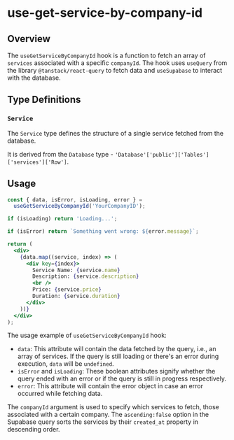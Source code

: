 # use-get-service-by-company-id

## Overview

The `useGetServiceByCompanyId` hook is a function to fetch an array of `services` associated with a specific `companyId`. The hook uses `useQuery` from the library `@tanstack/react-query` to fetch data and `useSupabase` to interact with the database.

## Type Definitions

### `Service`

The `Service` type defines the structure of a single service fetched from the database.

It is derived from the `Database` type - `'Database'['public']['Tables']['services']['Row']`.

## Usage

```jsx
const { data, isError, isLoading, error } =
  useGetServiceByCompanyId('YourCompanyID');

if (isLoading) return 'Loading...';

if (isError) return `Something went wrong: ${error.message}`;

return (
  <div>
    {data.map((service, index) => (
      <div key={index}>
        Service Name: {service.name}
        Description: {service.description}
        <br />
        Price: {service.price}
        Duration: {service.duration}
      </div>
    ))}
  </div>
);
```

The usage example of `useGetServiceByCompanyId` hook:

- `data`: This attribute will contain the data fetched by the query, i.e., an array of services. If the query is still loading or there's an error during execution, `data` will be `undefined`.
- `isError` and `isLoading`: These boolean attributes signify whether the query ended with an error or if the query is still in progress respectively.
- `error`: This attribute will contain the error object in case an error occurred while fetching data.

The `companyId` argument is used to specify which services to fetch, those associated with a certain company. The `ascending:false` option in the Supabase query sorts the services by their `created_at` property in descending order.
